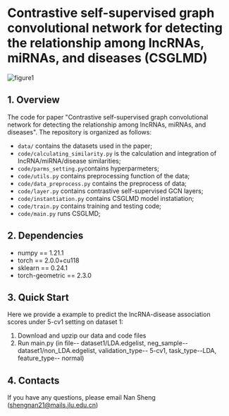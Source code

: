 # Contrastive self-supervised graph convolutional network for detecting the relationship among lncRNAs, miRNAs, and diseases (CSGLMD)
![figure1](https://github.com/sheng-n/CSGLMD/assets/95516781/f65730e7-e001-4fb2-8b5a-52b46ed4464e)

## 1. Overview
The code for paper "Contrastive self-supervised graph convolutional network for detecting the relationship among lncRNAs, miRNAs, and diseases". The repository is organized as follows:

+ `data/` contains the datasets used in the paper;
+ `code/calculating_similarity.py` is the calculation and integration of lncRNA/miRNA/disease similarities;
+ `code/parms_setting.py`contains hyperparmeters;
+ `code/utils.py` contains preprocessing function of the data;
+ `code/data_preprocess.py` contains the preprocess of data;
+ `code/layer.py` contains contrastive self-supervised GCN layers;
+ `code/instantiation.py` contains CSGLMD model instatiation;
+ `code/train.py` contains training and testing code;
+ `code/main.py` runs CSGLMD;

## 2. Dependencies
* numpy == 1.21.1
* torch == 2.0.0+cu118
* sklearn == 0.24.1
* torch-geometric == 2.3.0

## 3. Quick Start
Here we provide a example to predict the lncRNA-disease association scores under 5-cv1 setting on dataset 1:

1. Download and upzip our data and code files
2. Run main.py (in file-- dataset1/LDA.edgelist, neg_sample-- dataset1/non_LDA.edgelist, validation_type-- 5-cv1, task_type--LDA, feature_type-- normal)

## 4. Contacts
If you have any questions, please email Nan Sheng (shengnan21@mails.jlu.edu.cn)
